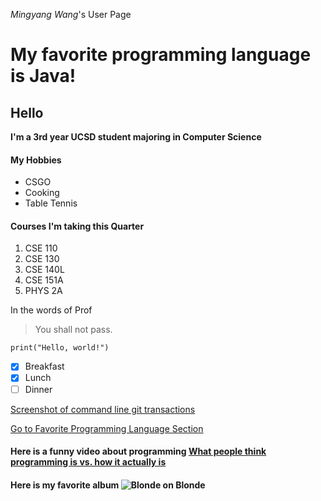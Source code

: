 *Mingyang Wang*'s User Page

# My favorite programming language is Java!
## Hello
**I'm a 3rd year UCSD student majoring in Computer Science**



#### My Hobbies
- CSGO
- Cooking
- Table Tennis

#### Courses I'm taking this Quarter
1. CSE 110
2. CSE 130
3. CSE 140L
4. CSE 151A
5. PHYS 2A

In the words of Prof
> You shall not pass.

```
print("Hello, world!")
```
- [x] Breakfast
- [x] Lunch
- [ ] Dinner

[Screenshot of command line git transactions](1.png)

[Go to Favorite Programming Language Section](#Hello)

#### Here is a funny video about programming [What people think programming is vs. how it actually is](https://youtu.be/HluANRwPyNo)



#### Here is my favorite album ![Blonde on Blonde](https://images-na.ssl-images-amazon.com/images/I/81oXh1sQasL._SL1500_.jpg)

